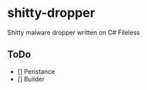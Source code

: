 # shitty-dropper
Shitty malware dropper written on C#
Fileless
## ToDo
- [] Peristance
- [] Builder
